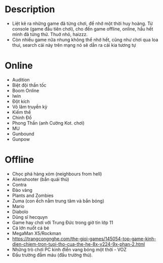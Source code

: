 # Description
- Liệt kê ra những game đã từng chơi, để nhớ một thời huy hoàng. Từ console (game đầu tiên chơi), cho đến game offline, online, hầu hết mình đã từng thử. Thuở nhỏ, haizzz.
- Còn nhiều game nữa nhung không thể nhớ hết, cũng như chơi qua loa thui, search cái này trên mạng nó sẽ dẫn ra cái kia tương tự
# Online
+ Audition
+ Biệt đội thần tốc
+ Boom Online
+ Iwin
+ Đột kích
+ Võ lâm truyền kỳ
+ Kiếm thế
+ Chinh Đồ
+ Phong Thần (anh Cường Kot. chơi)
+ MU
+ Gunbound
+ Gunpow
# Offline
+ Chọc phá hàng xóm (neighbours from hell)
+ Alienshooter (bắn quái thú)
+ Contra
+ Đào vàng
+ Plants and Zombies
+ Zuma (con ếch nằm trung tâm và bắn bóng)
+ Mario
+ Diabolo
+ Dũng sĩ hecquyn
+ Game hay chơi với Trung Đức trong giờ tin lớp 11
+ Cá lớn nuốt cá bé
+ MegaMan X5/Rockman
+ https://trangcongnghe.com/the-gioi-games/145054-top-game-kinh-dien-chiem-tron-tuoi-tho-cua-the-he-8x-v224-9x-phan-2.html
+ Những trò chơi PC kinh điển vang bóng một thời - VOZ
+ Đấu trường đẫm máu (đấu trường thú).